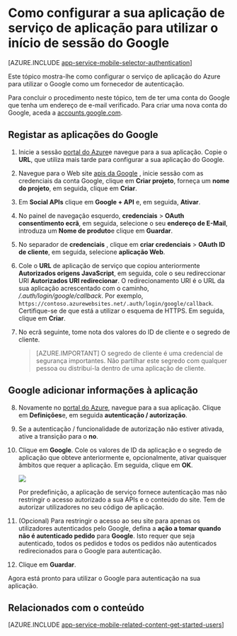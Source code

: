 <properties
    pageTitle="Como configurar a autenticação do Google para a sua aplicação de serviços de aplicação"
    description="Saiba como configurar a autenticação do Google para a sua aplicação de serviços de aplicação."
    services="app-service"
    documentationCenter=""
    authors="mattchenderson"
    manager="erikre"
    editor=""/>

<tags
    ms.service="app-service-mobile"
    ms.workload="mobile"
    ms.tgt_pltfrm="na"
    ms.devlang="multiple"
    ms.topic="article"
    ms.date="10/01/2016"
    ms.author="mahender"/>

# <a name="how-to-configure-your-app-service-application-to-use-google-login"></a>Como configurar a sua aplicação de serviço de aplicação para utilizar o início de sessão do Google

[AZURE.INCLUDE [app-service-mobile-selector-authentication](../../includes/app-service-mobile-selector-authentication.md)]

Este tópico mostra-lhe como configurar o serviço de aplicação do Azure para utilizar o Google como um fornecedor de autenticação.

Para concluir o procedimento neste tópico, tem de ter uma conta do Google que tenha um endereço de e-mail verificado. Para criar uma nova conta do Google, aceda a [accounts.google.com](http://go.microsoft.com/fwlink/p/?LinkId=268302).

## <a name="register"> </a>Registar as aplicações do Google

1. Inicie a sessão [portal do Azure]e navegue para a sua aplicação. Copie o **URL**, que utiliza mais tarde para configurar a sua aplicação do Google.

2. Navegue para o Web site [apis da Google](http://go.microsoft.com/fwlink/p/?LinkId=268303) , inicie sessão com as credenciais da conta Google, clique em **Criar projeto**, forneça um **nome do projeto**, em seguida, clique em **Criar**.

3. Em **Social APIs** clique em **Google + API** e, em seguida, **Ativar**.

4. No painel de navegação esquerdo, **credenciais** > **OAuth consentimento ecrã**, em seguida, selecione o seu **endereço de E-Mail**, introduza um **Nome de produto**e clique em **Guardar**.

5. No separador de **credenciais** , clique em **criar credenciais** > **OAuth ID de cliente**, em seguida, selecione **aplicação Web**.

6. Cole o **URL** de aplicação de serviço que copiou anteriormente **Autorizados origens JavaScript**, em seguida, cole o seu redireccionar URI **Autorizados URI redirecionar**. O redirecionamento URI é o URL da sua aplicação acrescentado com o caminho, _/.auth/login/google/callback_. Por exemplo, `https://contoso.azurewebsites.net/.auth/login/google/callback`. Certifique-se de que está a utilizar o esquema de HTTPS. Em seguida, clique em **Criar**.

7. No ecrã seguinte, tome nota dos valores do ID de cliente e o segredo de cliente.


    > [AZURE.IMPORTANT]
    O segredo de cliente é uma credencial de segurança importantes. Não partilhar este segredo com qualquer pessoa ou distribuí-la dentro de uma aplicação de cliente.


## <a name="secrets"> </a>Google adicionar informações à aplicação

8. Novamente no [portal do Azure], navegue para a sua aplicação. Clique em **Definições**e, em seguida **autenticação / autorização**.

9. Se a autenticação / funcionalidade de autorização não estiver ativada, ative a transição para o **no**.

10. Clique em **Google**. Cole os valores de ID da aplicação e o segredo de aplicação que obteve anteriormente e, opcionalmente, ativar quaisquer âmbitos que requer a aplicação. Em seguida, clique em **OK**.

    ![][1]

    Por predefinição, a aplicação de serviço fornece autenticação mas não restringir o acesso autorizado a sua APIs e o conteúdo do site. Tem de autorizar utilizadores no seu código de aplicação.

17. (Opcional) Para restringir o acesso ao seu site para apenas os utilizadores autenticados pelo Google, defina a **ação a tomar quando não é autenticado pedido** para **Google**. Isto requer que seja autenticado, todos os pedidos e todos os pedidos não autenticados redirecionados para o Google para autenticação.

12. Clique em **Guardar**.

Agora está pronto para utilizar o Google para autenticação na sua aplicação.

## <a name="related-content"> </a>Relacionados com o conteúdo

[AZURE.INCLUDE [app-service-mobile-related-content-get-started-users](../../includes/app-service-mobile-related-content-get-started-users.md)]


<!-- Anchors. -->

<!-- Images. -->

[0]: ./media/app-service-mobile-how-to-configure-google-authentication/mobile-app-google-redirect.png
[1]: ./media/app-service-mobile-how-to-configure-google-authentication/mobile-app-google-settings.png

<!-- URLs. -->

[Google apis]: http://go.microsoft.com/fwlink/p/?LinkId=268303

[Portal do Azure]: https://portal.azure.com/

